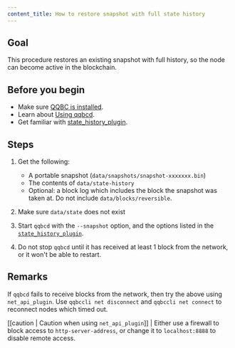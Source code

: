```yaml
---
content_title: How to restore snapshot with full state history
---
```


## Goal

This procedure restores an existing snapshot with full history, so the node can become active in the blockchain.

## Before you begin

* Make sure [QQBC is installed](../../../00_install/index.md).
* Learn about [Using qqbcd](../../02_usage/index.md).
* Get familiar with [state_history_plugin](../../03_plugins/state_history_plugin/index.md).

## Steps

1. Get the following:
   * A portable snapshot (`data/snapshots/snapshot-xxxxxxx.bin`)
   * The contents of `data/state-history`
   * Optional: a block log which includes the block the snapshot was taken at. Do not include `data/blocks/reversible`.

2. Make sure `data/state` does not exist

3. Start `qqbcd` with the `--snapshot` option, and the options listed in the [`state_history_plugin`](#index.md).

4. Do not stop `qqbcd` until it has received at least 1 block from the network, or it won't be able to restart.

## Remarks

If `qqbcd` fails to receive blocks from the network, then try the above using `net_api_plugin`. Use `qqbccli net disconnect` and `qqbccli net connect` to reconnect nodes which timed out.

[[caution | Caution when using `net_api_plugin`]]
| Either use a firewall to block access to `http-server-address`, or change it to `localhost:8888` to disable remote access.

